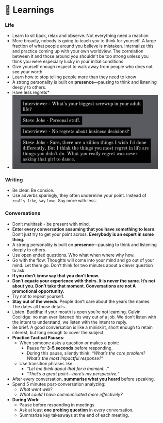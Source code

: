# 🌆 Learnings

### Life&#x20;

* Learn to sit back, relax and observe. Not everything need a reaction
* More broadly, nobody is going to teach you to think for yourself. A large fraction of what people around you believe is mistaken. Internalize this and practice coming up with your own worldview. The correlation between it and those around you shouldn't be too strong unless you think you were especially lucky in your initial conditions.
* Give yourself enough respect to walk away from people who does not see your worth
* Learn how to stop telling people more than they need to know
* A strong personality is built on **presence**—pausing to think and listening deeply to others.
* Have less regrets\*
* ![](<../.gitbook/assets/image (1) (1).png>)

### Writing&#x20;

* Be clear. Be consice.&#x20;
* Use adverbs sparingly, they often undermine your point. Instead of `really like`, say `love`. Say more with less.

### Conversations&#x20;

* Don’t multitask - be present with mind.
* **Enter every conversation assuming that you have something to learn**. Don’t just try to get your point across. **Everybody is an expert in some thing.**
* A strong personality is built on **presence**—pausing to think and listening deeply to others.
* Use open ended questions. Who what when where why how.
* Go with the flow. Thoughts will come into your mind and go out of your mind. Let them go. Don’t think for two minutes about a clever question to ask.
* **If you don’t know say that you don’t know.**
* **Don’t equate your experience with theirs. It is never the same. It’s not about you. Don’t take that moment. Conversations are not A promotional opportunity.**
* Try not to repeat yourself.
* **Stay out of the weeds**. People don’t care about the years the names The dates all those details.
* Listen. Buddha: if your mouth is open you’re not learning. Calvin Coolidge: no man ever listened his way out of a job. We don’t listen with the intent to understand, we listen with the intent to reply.
* Be brief. A good conversation is like a miniskirt, short enough to retain interest, but long enough to cover the subject.
* **Practice Tactical Pauses**:
  * When someone asks a question or makes a point:
    * Pause for **3–5 seconds** before responding.
    * During this pause, silently think: _“What’s the core problem? What’s the most impactful response?”_
  * Use transition phrases like:
    * _“Let me think about that for a moment…”_
    * _“That’s a great point—here’s my perspective.”_
* After every conversation, **summarise what you heard** before speaking.
* Spend 5 minutes post-conversation analyzing:
  * _What went well?_
  * _What could I have communicated more effectively?_
* **During Work**:
  * Pause before responding in meetings.
  * Ask at least **one probing question** in every conversation.
  * Summarize key takeaways at the end of each meeting.
